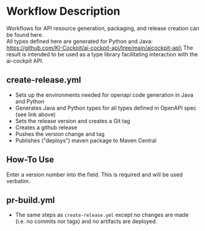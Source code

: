 # Workflow Description

Workflows for API resource generation, packaging, and release creation can be found here.\
All types defined here are generated for Python and Java: https://github.com/KI-Cockpit/ai-cockpit-api/tree/main/aicockpit-api\
The result is intended to be used as a type library facilitating interaction with the ai-cockpit API.

## create-release.yml

* Sets up the environments needed for openapi code generation in Java and Python
* Generates Java and Python types for all types defined in OpenAPI spec (see link above)
* Sets the release version and creates a Git tag
* Creates a github release
* Pushes the version change and tag
* Publishes ("deploys") maven package to Maven Central

## How-To Use
Enter a version number into the field. This is required and will be used verbatim.

## pr-build.yml

* The same steps as `create-release.yml` except no changes are made (i.e. no commits nor tags) and no artifacts are deployed.
